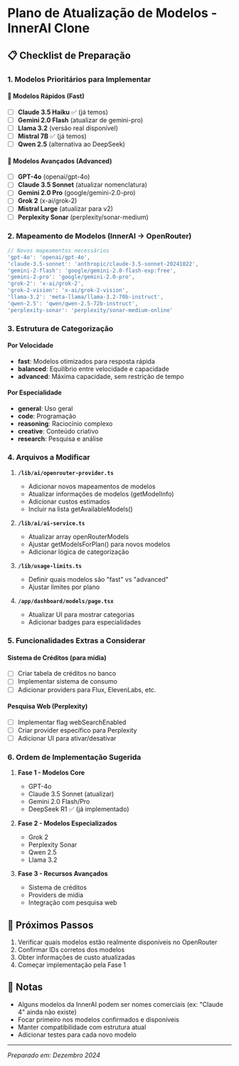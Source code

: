 # Plano de Atualização de Modelos - InnerAI Clone

## 📋 Checklist de Preparação

### 1. Modelos Prioritários para Implementar

#### 🚀 Modelos Rápidos (Fast)
- [ ] **Claude 3.5 Haiku** ✅ (já temos)
- [ ] **Gemini 2.0 Flash** (atualizar de gemini-pro)
- [ ] **Llama 3.2** (versão real disponível)
- [ ] **Mistral 7B** ✅ (já temos)
- [ ] **Qwen 2.5** (alternativa ao DeepSeek)

#### 🧠 Modelos Avançados (Advanced)
- [ ] **GPT-4o** (openai/gpt-4o)
- [ ] **Claude 3.5 Sonnet** (atualizar nomenclatura)
- [ ] **Gemini 2.0 Pro** (google/gemini-2.0-pro)
- [ ] **Grok 2** (x-ai/grok-2)
- [ ] **Mistral Large** (atualizar para v2)
- [ ] **Perplexity Sonar** (perplexity/sonar-medium)

### 2. Mapeamento de Modelos (InnerAI → OpenRouter)

```javascript
// Novos mapeamentos necessários
'gpt-4o': 'openai/gpt-4o',
'claude-3.5-sonnet': 'anthropic/claude-3.5-sonnet-20241022',
'gemini-2-flash': 'google/gemini-2.0-flash-exp:free',
'gemini-2-pro': 'google/gemini-2.0-pro',
'grok-2': 'x-ai/grok-2',
'grok-2-vision': 'x-ai/grok-2-vision',
'llama-3.2': 'meta-llama/llama-3.2-70b-instruct',
'qwen-2.5': 'qwen/qwen-2.5-72b-instruct',
'perplexity-sonar': 'perplexity/sonar-medium-online'
```

### 3. Estrutura de Categorização

#### Por Velocidade
- **fast**: Modelos otimizados para resposta rápida
- **balanced**: Equilíbrio entre velocidade e capacidade
- **advanced**: Máxima capacidade, sem restrição de tempo

#### Por Especialidade
- **general**: Uso geral
- **code**: Programação
- **reasoning**: Raciocínio complexo
- **creative**: Conteúdo criativo
- **research**: Pesquisa e análise

### 4. Arquivos a Modificar

1. **`/lib/ai/openrouter-provider.ts`**
   - Adicionar novos mapeamentos de modelos
   - Atualizar informações de modelos (getModelInfo)
   - Adicionar custos estimados
   - Incluir na lista getAvailableModels()

2. **`/lib/ai/ai-service.ts`**
   - Atualizar array openRouterModels
   - Ajustar getModelsForPlan() para novos modelos
   - Adicionar lógica de categorização

3. **`/lib/usage-limits.ts`**
   - Definir quais modelos são "fast" vs "advanced"
   - Ajustar limites por plano

4. **`/app/dashboard/models/page.tsx`**
   - Atualizar UI para mostrar categorias
   - Adicionar badges para especialidades

### 5. Funcionalidades Extras a Considerar

#### Sistema de Créditos (para mídia)
- [ ] Criar tabela de créditos no banco
- [ ] Implementar sistema de consumo
- [ ] Adicionar providers para Flux, ElevenLabs, etc.

#### Pesquisa Web (Perplexity)
- [ ] Implementar flag webSearchEnabled
- [ ] Criar provider específico para Perplexity
- [ ] Adicionar UI para ativar/desativar

### 6. Ordem de Implementação Sugerida

1. **Fase 1 - Modelos Core**
   - GPT-4o
   - Claude 3.5 Sonnet (atualizar)
   - Gemini 2.0 Flash/Pro
   - DeepSeek R1 ✅ (já implementado)

2. **Fase 2 - Modelos Especializados**
   - Grok 2
   - Perplexity Sonar
   - Qwen 2.5
   - Llama 3.2

3. **Fase 3 - Recursos Avançados**
   - Sistema de créditos
   - Providers de mídia
   - Integração com pesquisa web

## 🎯 Próximos Passos

1. Verificar quais modelos estão realmente disponíveis no OpenRouter
2. Confirmar IDs corretos dos modelos
3. Obter informações de custo atualizadas
4. Começar implementação pela Fase 1

## 📝 Notas

- Alguns modelos da InnerAI podem ser nomes comerciais (ex: "Claude 4" ainda não existe)
- Focar primeiro nos modelos confirmados e disponíveis
- Manter compatibilidade com estrutura atual
- Adicionar testes para cada novo modelo

---

*Preparado em: Dezembro 2024*